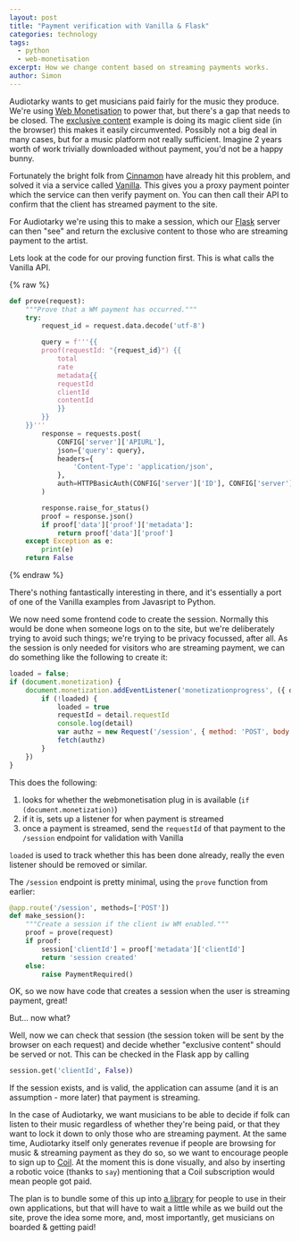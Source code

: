 ```yaml
---
layout: post
title: "Payment verification with Vanilla & Flask"
categories: technology
tags:
  - python
  - web-monetisation
excerpt: How we change content based on streaming payments works.
author: Simon
---
```


Audiotarky wants to get musicians paid fairly for the music they produce.
We're using [Web Monetisation][] to power that, but there's a gap that needs
to be closed. The [exclusive content][] example is doing its magic client side
(in the browser) this makes it easily circumvented. Possibly not a big deal in
many cases, but for a music platform not really sufficient. Imagine 2 years
worth of work trivially downloaded without payment, you'd not be a happy bunny.

Fortunately the bright folk from [Cinnamon][] have already hit this problem,
and solved it via a service called [Vanilla][]. This gives you a proxy payment
pointer which the service can then verify payment on. You can then call their
API to confirm that the client has streamed payment to the site.

For Audiotarky we're using this to make a session, which our [Flask][] server
can then "see" and return the exclusive content to those who are streaming
payment to the artist.

Lets look at the code for our proving function first. This is what calls the
Vanilla API.

{% raw %}
```python
def prove(request):
    """Prove that a WM payment has occurred."""
    try:
        request_id = request.data.decode('utf-8')

        query = f'''{{
        proof(requestId: "{request_id}") {{
            total
            rate
            metadata{{
            requestId
            clientId
            contentId
            }}
        }}
    }}'''
        response = requests.post(
            CONFIG['server']['APIURL'],
            json={'query': query},
            headers={
                'Content-Type': 'application/json',
            },
            auth=HTTPBasicAuth(CONFIG['server']['ID'], CONFIG['server']['SECRET'])
        )

        response.raise_for_status()
        proof = response.json()
        if proof['data']['proof']['metadata']:
            return proof['data']['proof']
    except Exception as e:
        print(e)
    return False
```
{% endraw %}

There's nothing fantastically interesting in there, and it's essentially a
port of one of the Vanilla examples from Javasript to Python.

We now need some frontend code to create the session. Normally this would be
done when someone logs on to the site, but we're deliberately trying to avoid
such things; we're trying to be privacy focussed, after all. As the session is
only needed for visitors who are streaming payment, we can do something like
the following to create it:

```javascript
loaded = false;
if (document.monetization) {
    document.monetization.addEventListener('monetizationprogress', ({ detail }) => {
        if (!loaded) {
            loaded = true
            requestId = detail.requestId
            console.log(detail)
            var authz = new Request('/session', { method: 'POST', body: requestId });
            fetch(authz)
        }
    })
}
```

This does the following:

1. looks for whether the webmonetisation plug in is available (`if (document.monetization)`)
2. if it is, sets up a listener for when payment is streamed
3. once a payment is streamed, send the `requestId` of that payment to the `/session`
   endpoint for validation with Vanilla

`loaded` is used to track whether this has been done already, really the even
listener should be removed or similar.

The `/session` endpoint is pretty minimal, using the `prove` function from
earlier:

```python
@app.route('/session', methods=['POST'])
def make_session():
    """Create a session if the client iw WM enabled."""
    proof = prove(request)
    if proof:
        session['clientId'] = proof['metadata']['clientId']
        return 'session created'
    else:
        raise PaymentRequired()
```

OK, so we now have code that creates a session when the user is streaming
payment, great!

But... now what?

Well, now we can check that session (the session token will be sent by the
browser on each request) and decide whether "exclusive content" should be
served or not. This can be checked in the Flask app by calling

```python
session.get('clientId', False))
```

If the session exists, and is valid, the application can assume (and it is an
assumption - more later) that payment is streaming.

In the case of Audiotarky, we want musicians to be able to decide if folk can
listen to their music regardless of whether they're being paid, or that they
want to lock it down to only those who are streaming payment. At the same time,
Audiotarky itself only generates revenue if people are browsing for music &
streaming payment as they do so, so we want to encourage people to sign up to
[Coil][]. At the moment this is done visually, and also by inserting a robotic
voice (thanks to `say`) mentioning that a Coil subscription would mean people
got paid.

The plan is to bundle some of this up into [a library][] for people to use in
their own applications, but that will have to wait a little while as we build
out the site, prove the idea some more, and, most importantly, get musicians
on boarded & getting paid!

[Web Monetisation]: https://webmonetization.org/
[exclusive content]: https://webmonetization.org/docs/exclusive-content
[Vanilla]: https://vanilla.so/
[Cinnamon]: https://cinnamon.video/
[Flask]: https://flask.palletsprojects.com/en/1.1.x/
[Coil]: https://coil.com/
[a library]: https://github.com/audiotarky/wm-flask